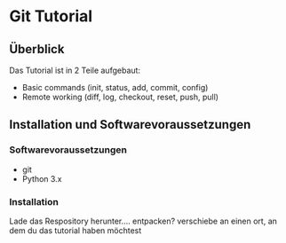 # Git Tutorial

## Überblick
Das Tutorial ist in 2 Teile aufgebaut:
  *  Basic commands (init, status, add, commit, config)
  *  Remote working (diff, log, checkout, reset, push, pull)
  

## Installation und Softwarevoraussetzungen
### Softwarevoraussetzungen
  * git
  * Python 3.x
  
### Installation

Lade das Respository herunter....
entpacken?
verschiebe an einen ort, an dem du das tutorial haben möchtest
